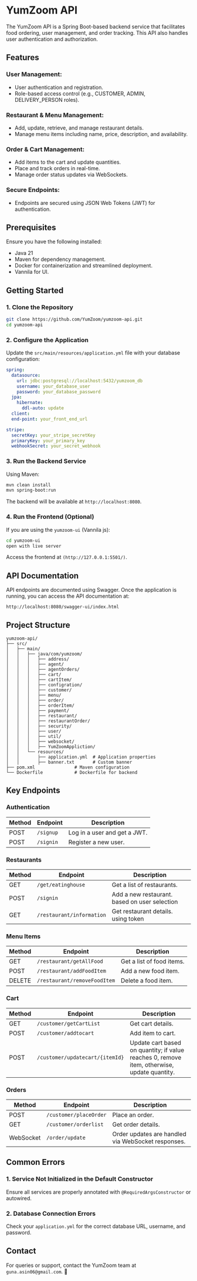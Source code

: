 # YumZoom API

The YumZoom API is a Spring Boot-based backend service that facilitates food ordering, user management, and order tracking. This API also handles user authentication and authorization.

## Features

### User Management:
- User authentication and registration.
- Role-based access control (e.g., CUSTOMER, ADMIN, DELIVERY_PERSON roles).

### Restaurant & Menu Management:
- Add, update, retrieve, and manage restaurant details.
- Manage menu items including name, price, description, and availability.

### Order & Cart Management:
- Add items to the cart and update quantities.
- Place and track orders in real-time.
- Manage order status updates via WebSockets.

### Secure Endpoints:
- Endpoints are secured using JSON Web Tokens (JWT) for authentication.

## Prerequisites

Ensure you have the following installed:

- Java 21
- Maven for dependency management.
- Docker for containerization and streamlined deployment.
- Vannila for UI.

## Getting Started

### 1. Clone the Repository
```sh
git clone https://github.com/YumZoom/yumzoom-api.git
cd yumzoom-api
```

### 2. Configure the Application
Update the `src/main/resources/application.yml` file with your database configuration:
```yaml
spring:
  datasource:
    url: jdbc:postgresql://localhost:5432/yumzoom_db
    username: your_database_user
    password: your_database_password
  jpa:
    hibernate:
      ddl-auto: update
  client:
  end-point: your_front_end_url

stripe:
  secretKey: your_stripe_secretKey
  primaryKey: your_primary_key
  webhookSecret: your_secret_webhook
```

### 3. Run the Backend Service
Using Maven:
```sh
mvn clean install
mvn spring-boot:run
```
The backend will be available at `http://localhost:8080`.


### 4. Run the Frontend (Optional)
If you are using the `yumzoom-ui` (Vannila js):
```sh
cd yumzoom-ui
open with live server
```
Access the frontend at `(http://127.0.0.1:5501/)`.

## API Documentation

API endpoints are documented using Swagger. Once the application is running, you can access the API documentation at:

`http://localhost:8080/swagger-ui/index.html`

## Project Structure
```plaintext
yumzoom-api/
├── src/
│   ├── main/
│   │   ├── java/com/yumzoom/
│   │   │   ├── address/     
│   │   │   ├── agent/        
│   │   │   ├── agentOrders/  
│   │   │   ├── cart/         
│   │   │   ├── cartItem/     
│   │   │   ├── configration/ 
│   │   │   ├── customer/     
│   │   │   ├── menu/         
│   │   │   ├── order/        
│   │   │   ├── orderItem/    
│   │   │   ├── payment/     
│   │   │   ├── restaurant/  
│   │   │   ├── restaurantOrder/ 
│   │   │   ├── security/        
│   │   │   ├── user/       
│   │   │   ├── util/       
│   │   │   ├── websocket/  
│   │   │   ├── YumZoomAppliction/  
│   │   └── resources/
│   │       ├── application.yml  # Application properties
│   │       ├── banner.txt       # Custom banner
├── pom.xml               # Maven configuration
└── Dockerfile            # Dockerfile for backend
```

## Key Endpoints

### Authentication
| Method | Endpoint       | Description |
|--------|----------------|-------------|
| POST   | `/signup`  | Log in a user and get a JWT. |
| POST   | `/signin`  | Register a new user. |

### Restaurants
| Method | Endpoint         | Description |
|--------|------------------|-------------|
| GET    | `/get/eatinghouse`        | Get a list of restaurants. |
| POST   | `/signin`                 | Add a new restaurant. based on user selection |
| GET    | `/restaurant/information` | Get restaurant details. using token |

### Menu Items
| Method | Endpoint            | Description |
|--------|---------------------|-------------|
| GET    | `/restaurant/getAllFood`            | Get a list of food items. |
| POST   | `/restaurant/addFoodItem`           | Add a new food item. |
| DELETE | `/restaurant/removeFoodItem`        | Delete a food item. |

### Cart
| Method | Endpoint         | Description |
|--------|------------------|-------------|
| GET    | `/customer/getCartList`          | Get cart details. |
| POST   | `/customer/addtocart`            | Add item to cart. |
| POST   | `/customer/updatecart/{itemId}`  | Update cart based on quantity; if value reaches 0, remove item, otherwise, update quantity. |

### Orders
| Method | Endpoint          | Description |
|--------|-------------------|-------------|
| POST   | `/customer/placeOrder`         | Place an order. |
| GET    | `/customer/orderlist`          | Get order details. |
| WebSocket | `/order/update `            | Order updates are handled via WebSocket responses.

## Common Errors

### 1. Service Not Initialized in the Default Constructor
Ensure all services are properly annotated with `@RequiredArgsConstructor` or autowired.

### 2. Database Connection Errors
Check your `application.yml` for the correct database URL, username, and password.

## Contact
For queries or support, contact the YumZoom team at `guna.asin06@gmail.com`. 🎉

